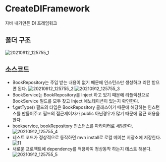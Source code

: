# CreateDIFramework
자바 내가만든 DI 프레임워크

## 폴더 구조
![20210912_125755_1](https://user-images.githubusercontent.com/35192352/132971549-346850fc-c353-47fb-9969-67774979fa48.png)
## 소스코드
- BookRepository는 주입 받는 내용이 없기 때문에 인스턴스만 생성하고 리턴 받으면 된다.
![20210912_125755_2](https://user-images.githubusercontent.com/35192352/132971551-c5efec78-18a5-4f75-80c4-fb913e7d1017.png)
![20210912_125755_3](https://user-images.githubusercontent.com/35192352/132971553-a7fe97e4-40ed-4155-b68c-c07bc26cc79f.png)
- BookService는 BookRepository를 Inject 하고 있기 때문에 리플렉션으로 BookService 필드를 모두 찾고 Inject 애노테이션이 있는지 확인한다.
- f.getType() 필드의 타입은 BookRepository 클래스이기 때문에 해당하는 인스턴스를 만들어주고 필드의 접근제어자가 public 아닌경우가 많기 때문에 접근 허용을 한다.
- bookservice, bookRepository 인스턴스를 파라미터로 세팅한다.
![20210912_125755_4](https://user-images.githubusercontent.com/35192352/132971559-c39bcd36-b884-483d-b583-8af1a87d34bf.png)
- 테스트 코드가 정상적으로 동작하면 mvn install로 로컬 메이븐 저장소에 저장한다.
![11](https://user-images.githubusercontent.com/35192352/132971554-69da9d76-e45a-4e4c-a546-864268eee976.png)
- 새로운 프로젝트에 dependency를 적용하여 정상동작 하는지 테스트 해본다.
![20210912_125755_5](https://user-images.githubusercontent.com/35192352/132971561-2422b354-4765-4a07-bd2e-6eff57abbc94.png)
